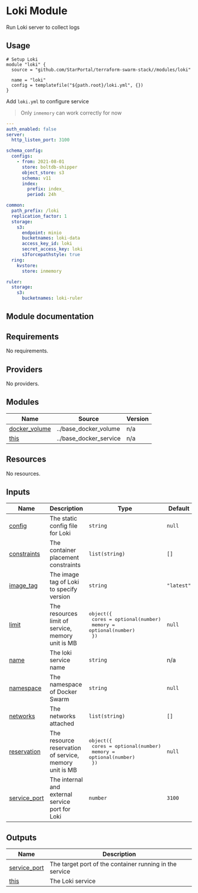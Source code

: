 # Loki Module

Run Loki server to collect logs

## Usage

```hcl
# Setup Loki
module "loki" {
  source = "github.com/StarPortal/terraform-swarm-stack//modules/loki"

  name = "loki"
  config = templatefile("${path.root}/loki.yml", {})
}
```

Add `loki.yml` to configure service

> Only `inmemory` can work correctly for now

```yml
---
auth_enabled: false
server:
  http_listen_port: 3100

schema_config:
  configs:
    - from: 2021-08-01
      store: boltdb-shipper
      object_store: s3
      schema: v11
      index:
        prefix: index_
        period: 24h

common:
  path_prefix: /loki
  replication_factor: 1
  storage:
    s3:
      endpoint: minio
      bucketnames: loki-data
      access_key_id: loki
      secret_access_key: loki
      s3forcepathstyle: true
  ring:
    kvstore:
      store: inmemory

ruler:
  storage:
    s3:
      bucketnames: loki-ruler
```

## Module documentation

<!-- BEGIN_TF_DOCS -->
## Requirements

No requirements.

## Providers

No providers.

## Modules

| Name | Source | Version |
|------|--------|---------|
| <a name="module_docker_volume"></a> [docker\_volume](#module\_docker\_volume) | ../base_docker_volume | n/a |
| <a name="module_this"></a> [this](#module\_this) | ../base_docker_service | n/a |

## Resources

No resources.

## Inputs

| Name | Description | Type | Default | Required |
|------|-------------|------|---------|:--------:|
| <a name="input_config"></a> [config](#input\_config) | The static config file for Loki | `string` | `null` | no |
| <a name="input_constraints"></a> [constraints](#input\_constraints) | The container placement constraints | `list(string)` | `[]` | no |
| <a name="input_image_tag"></a> [image\_tag](#input\_image\_tag) | The image tag of Loki to specify version | `string` | `"latest"` | no |
| <a name="input_limit"></a> [limit](#input\_limit) | The resources limit of service, memory unit is MB | <pre>object({<br>    cores  = optional(number)<br>    memory = optional(number)<br>  })</pre> | `null` | no |
| <a name="input_name"></a> [name](#input\_name) | The loki service name | `string` | n/a | yes |
| <a name="input_namespace"></a> [namespace](#input\_namespace) | The namespace of Docker Swarm | `string` | `null` | no |
| <a name="input_networks"></a> [networks](#input\_networks) | The networks attached | `list(string)` | `[]` | no |
| <a name="input_reservation"></a> [reservation](#input\_reservation) | The resource reservation of service, memory unit is MB | <pre>object({<br>    cores  = optional(number)<br>    memory = optional(number)<br>  })</pre> | `null` | no |
| <a name="input_service_port"></a> [service\_port](#input\_service\_port) | The internal and external service port for Loki | `number` | `3100` | no |

## Outputs

| Name | Description |
|------|-------------|
| <a name="output_service_port"></a> [service\_port](#output\_service\_port) | The target port of the container running in the service |
| <a name="output_this"></a> [this](#output\_this) | The Loki service |
<!-- END_TF_DOCS -->
